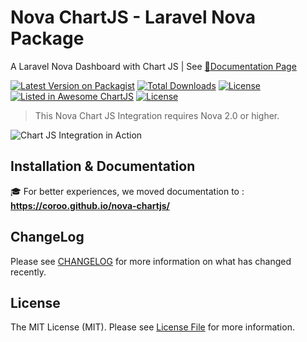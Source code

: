 # Nova ChartJS - Laravel Nova Package

A Laravel Nova Dashboard with Chart JS | See [:blue_book:Documentation Page](https://coroo.github.io/nova-chartjs/)

[![Latest Version on Packagist](https://img.shields.io/packagist/v/coroowicaksono/chart-js-integration)](https://packagist.org/packages/coroowicaksono/chart-js-integration)
[![Total Downloads](https://img.shields.io/packagist/dt/coroowicaksono/chart-js-integration)](https://github.com/coroo/nova-chartjs/stargazers)
[![License](https://img.shields.io/packagist/l/coroowicaksono/chart-js-integration)](https://github.com/coroo/chart-js-integration/blob/master/LICENSE)
[![Listed in Awesome ChartJS](https://camo.githubusercontent.com/13c4e50d88df7178ae1882a203ed57b641674f94/68747470733a2f2f63646e2e7261776769742e636f6d2f73696e647265736f726875732f617765736f6d652f643733303566333864323966656437386661383536353265336136336531353464643865383832392f6d656469612f62616467652e737667)](https://github.com/chartjs/awesome#integrations)
[![License](https://img.shields.io/github/stars/coroo/nova-chartjs?style=social)](https://github.com/coroo/nova-chartjs/stargazers)

> This Nova Chart JS Integration requires Nova 2.0 or higher.

![Chart JS Integration in Action](https://raw.githubusercontent.com/coroo/chart-js-integration/gh-pages/resources/img/chart-js-integration.gif)

## Installation & Documentation

:mortar_board: For better experiences, we moved documentation to : __https://coroo.github.io/nova-chartjs/__

## ChangeLog

Please see [CHANGELOG](https://github.com/coroo/chart-js-integration/blob/master/CHANGELOG.md) for more information on what has changed recently.

## License

The MIT License (MIT). Please see [License File](https://github.com/coroo/chart-js-integration/blob/master/LICENSE) for more information.


